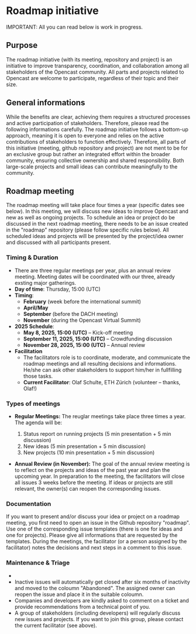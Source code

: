# Roadmap initiative

IMPORTANT: All you can read below is work in progress.

## Purpose

The roadmap initiative (with its meeting, repository and project) is an initiative to improve transparency, coordination, and collaboration among all stakeholders of the Opencast community. All parts and projects related to Opencast are welcome to participate, regardless of their topic and their size.

## General informations
While the benefits are clear, achieving them requires a structured processes and active participation of stakeholders. Therefore, please read the following informations carefully. The roadmap initiative follows a bottom-up approach, meaning it is open to everyone and relies on the active contributions of stakeholders to function effectively. Therefore, all parts of this initiative (meeting, github repository and project) are not ment to be for an exclusive group but rather an integrated effort within the broader community, ensuring collective ownership and shared responsibility.  Both large-scale projects and small ideas can contribute meaningfully to the community.

## Roadmap meeting
The roadmap meeting will take place four times a year (specific dates see below). In this meeting, we will discuss new ideas to improve Opencast and new as well as ongoing projects. To schedule an idea or project do be discussed in the next roadmap meeting, there needs to be an issue created in the "roadmap" repository (please follow specific rules below). All scheduled ideas and projects will be presented by the project/idea owner and discussed with all participants present.


### Timing & Duration
- There are three regular meetings per year, plus an annual review meeting. Meeting dates will be coordinated with our three, already exsting major gatherings.
- **Day of time**: Thursday, 15:00 (UTC)
- **Timing**:
  - **February** (week before the international summit)
  - **April/May**
  - **September** (before the DACH meeting)
  - **November** (during the Opencast Virtual Summit)
- **2025 Schedule**:
  - **May 8, 2025, 15:00 (UTC)** – Kick-off meeting
  - **September 11, 2025, 15:00 (UTC)** – Crowdfunding discussion
  - **November 28, 2025, 15:00 (UTC)** – Annual review
- **Facilitation**
  - The facilitators role is to coordinate, moderate, and communicate the roadmap meetings and all resulting decisions and informations. He/she can ask other stakeholders to support him/her in fullfilling those tasks.
  - **Current Facilitator**: Olaf Schulte, ETH Zürich (volunteer – thanks, Olaf!)

### Types of meetings 
- **Regular Meetings:** The reuglar meetings take place three times a year. The agenda will be:
  1. Status report on running projects (5 min presentation + 5 min discussion)
  2. New ideas (5 min presentation + 5 min discussion)
  3. New projects (10 min presentation + 5 min discussion)
     
- **Annual Review (in November):** The goal of the annual review meeting is to reflect on the projects and ideas of the past year and plan the upcoming year. In preparation to the meeting, the facilitators will close all issues 3 weeks before the meeting. If ideas or projects are still relevant, the owner(s) can reopen the corresponding issues.

### Documentation
If you want to present and/or discuss your idea or project on a roadmap meeting, you first need to open an issue in the Github repository "roadmap". Use one of the corresponding issue templates (there is one for ideas and one for projects). Please give all informations that are requested by the templates. During the meetings, the facilitator (or a person assigned by the facilitator) notes the decisions and next steps in a comment to this issue.

### Maintenance & Triage
- 
- Inactive issues will automatically get closed after six months of inactivity and moved to the coloumn "Abandoned". The assigned owner can reopen the issue and place it in the suitable coloumn.
- Companies and developers are kindly asked to comment on a ticket and provide recommendations from a technical point of you.
- A group of stakeholders (including developers) will regularly discuss new issues and projects. If you want to join this group, please contact the current facilitator (see above).
